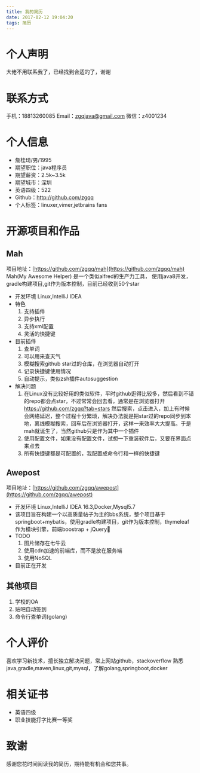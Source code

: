 ```yaml
---
title: 我的简历
date: 2017-02-12 19:04:20
tags: 简历
---
```

# 个人声明
大佬不用联系我了，已经找到合适的了，谢谢
# 联系方式
手机：18813260085 
Email：zgqjava@gmail.com 
微信：z4001234 
# 个人信息
* 詹桂琦/男/1995
* 期望职位：java程序员
* 期望薪资：2.5k~3.5k
* 期望城市：深圳
* 英语四级：522
* Github：http://github.com/zgqq 
* 个人标签：linuxer,vimer,jetbrains fans

# 开源项目和作品
## Mah
项目地址：[https://github.com/zgqq/mah](https://github.com/zgqq/mah) 
Mah(My Awesome Helper) 是一个类似alfred的生产力工具， 使用java8开发，gradle构建项目,git作为版本控制，目前已经收到50个star
* 开发环境
    Linux,IntelliJ IDEA
* 特色
    1. 支持插件
    2. 异步执行
    3. 支持xml配置
    4. 灵活的快捷键
* 目前插件
    1. 查单词
    2. 可以用来查天气
    3. 模糊搜索github star过的仓库，在浏览器自动打开
    4. 记录快捷键使用情况
    5. 自动提示，类似zsh插件autosuggestion
* 解决问题
    1. 在Linux没有比较好用的类似软件，平时github逛得比较多，然后看到不错的repo都会点star，不过常常会回去看，通常是在浏览器打开 https://github.com/zgqq?tab=stars 然后搜索，点击进入，加上有时候会网络延迟，整个过程十分繁琐，解决办法就是把star过的repo同步到本地，离线模糊搜索，回车后在浏览器打开，这样一来效率大大提高。于是mah就诞生了，当然github只是作为其中一个插件
    2. 使用配置文件，如果没有配置文件，试想一下重装软件后，又要在界面点来点去
    3. 所有快捷键都是可配置的，我配置成命令行和一样的快捷键

## Awepost 
项目地址：[https://github.com/zgqq/awepost](https://github.com/zgqq/awepost)
* 开发环境
    Linux,IntelliJ IDEA 16.3,Docker,Mysql5.7
* 该项目旨在构建一个以高质量帖子为主的bbs系统，整个项目基于springboot+mybatis，使用gradle构建项目，git作为版本控制，thymeleaf作为模块引擎，前端boostrap + jQuery
* TODO
    1. 图片储存在七牛云
    2. 使用cdn加速的前端库，而不是放在服务端
    3. 使用NoSQL 
* 目前正在开发

## 其他项目
1. 学校的OA
2. 贴吧自动签到
3. 命令行查单词(golang)

# 个人评价
喜欢学习新技术，擅长独立解决问题，常上网站github，stackoverflow
熟悉java,gradle,maven,linux,git,mysql，了解golang,springboot,docker

# 相关证书
* 英语四级
* 职业技能打字比赛一等奖

# 致谢
感谢您花时间阅读我的简历，期待能有机会和您共事。
